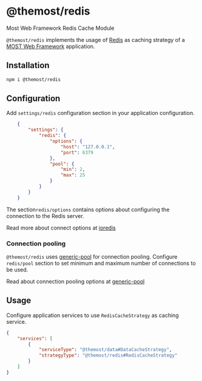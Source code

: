 # @themost/redis
Most Web Framework Redis Cache Module

`@themost/redis` implements the usage of [Redis](https://redis.io) as caching strategy of a [MOST Web Framework](https://github.com/themost-framework) application.

## Installation

```bash
npm i @themost/redis
```

## Configuration

Add `settings/redis` configuration section in your application configuration.

```json
    {
        "settings": {
            "redis": {
                "options": {
                    "host": "127.0.0.1",
                    "port": 6379
                },
                "pool": {
                    "min": 2,
                    "max": 25
                }
            }
        }
    }
```

The section`redis/options` contains options about configuring the connection to the Redis server.

Read more about connect options at [ioredis](https://github.com/redis/ioredis#connect-to-redis)

### Connection pooling

`@themost/redis` uses [generic-pool](https://github.com/coopernurse/node-pool) for connection pooling.
Configure `redis/pool` section to set minimum and maximum number of connections to be used.

Read about connection pooling options at [generic-pool](https://github.com/coopernurse/node-pool#documentation)


## Usage

Configure application services to use `RedisCacheStrategy` as caching service.

```json
{
    "services": [
        {
            "serviceType": "@themost/data#DataCacheStrategy",
            "strategyType": "@themost/redis#RedisCacheStrategy"
        }
    ]
}
```

